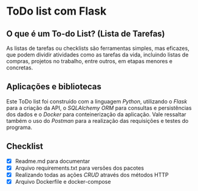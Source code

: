 # ToDo list com Flask

## O que é um To-do List? (Lista de Tarefas) 

As listas de tarefas ou checklists são ferramentas simples, mas eficazes, que podem dividir atividades como as tarefas da vida, incluindo listas de compras, projetos no trabalho, entre outros, em etapas menores e concretas.

## Aplicações e bibliotecas

Este ToDo list foi construído com a linguagem *Python*, utilizando o *Flask* para a criação da API, o *SQLAlchemy ORM* para consultas e persistências dos dados e o *Docker* para conteinerização da aplicação. Vale ressaltar também o uso do *Postman* para a realização das requisições e testes do programa.

## Checklist

- [x] Readme.md para documentar
- [x] Arquivo requirements.txt para versões dos pacotes
- [x] Realizando todas as ações *CRUD* através dos métodos HTTP
- [x] Arquivo Dockerfile e docker-compose